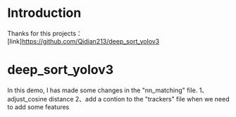 # Introduction
Thanks for this projects：
[link]https://github.com/Qidian213/deep_sort_yolov3
# deep_sort_yolov3
In this demo, I has made some changes in the "nn_matching" file.
1、adjust_cosine distance
2、add a contion to the "trackers" file  when we need to add some features
